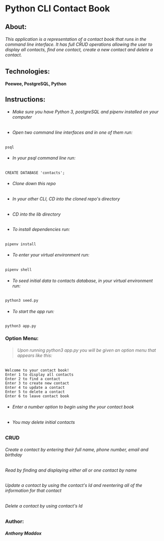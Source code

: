 # **Python CLI Contact Book**

## About:

###### This application is a representation of a contact book that runs in the command line interface. It has full CRUD operations allowing the user to display all contacts, find one contact, create a new contact and delete a contact.

## Technologies:

#### Peewee, PostgreSQL, Python

## Instructions:

* ###### Make sure you have Python 3, postgreSQL and pipenv installed on your computer

* ###### Open two command line interfaces and in one of them run:

```
psql
```

* ###### In your psql command line run:

```
CREATE DATABASE 'contacts';
```

* ###### Clone down this repo

* ###### In your other CLI, CD into the cloned repo's directory

* ###### CD into the lib directory

* ###### To install dependencies run:

```
pipenv install
```

* ###### To enter your virtual environment run:

```
pipenv shell
```

* ###### To seed initial data to contacts database, in your virtual environment run:

```
python3 seed.py
```

* ###### To start the app run:

```
python3 app.py
```

### Option Menu:

> ###### Upon running python3 app.py you will be given an option menu that appears like this:

```
Welcome to your contact book!
Enter 1 to display all contacts
Enter 2 to find a contact
Enter 3 to create new contact
Enter 4 to update a contact
Enter 5 to delete a contact
Enter 6 to leave contact book
```

* ###### Enter a number option to begin using the your contact book

* ###### You may delete initial contacts

### CRUD

###### Create a contact by entering their full name, phone number, email and birthday

###### Read by finding and displaying either all or one contact by name

###### Update a contact by using the contact's Id and reentering all of the information for that contact

###### Delete a contact by using contact's Id

### Author:

##### Anthony Maddox
